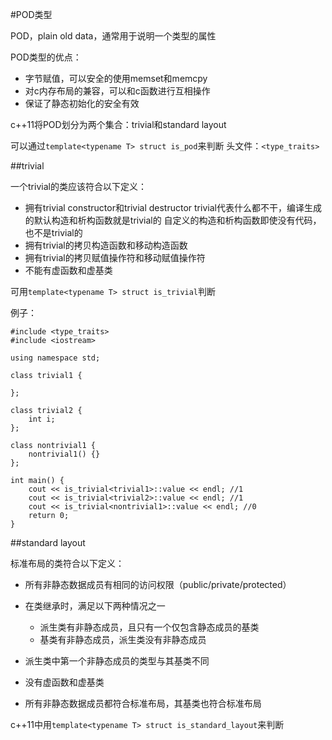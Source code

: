 #POD类型

POD，plain old data，通常用于说明一个类型的属性

POD类型的优点：

+ 字节赋值，可以安全的使用memset和memcpy
+ 对c内存布局的兼容，可以和c函数进行互相操作
+ 保证了静态初始化的安全有效

c++11将POD划分为两个集合：trivial和standard layout

可以通过`template<typename T> struct is_pod`来判断
头文件：`<type_traits>`

##trivial

一个trivial的类应该符合以下定义：

+   拥有trivial constructor和trivial destructor
    trivial代表什么都不干，编译生成的默认构造和析构函数就是trivial的
    自定义的构造和析构函数即使没有代码，也不是trivial的
+   拥有trivial的拷贝构造函数和移动构造函数
+   拥有trivial的拷贝赋值操作符和移动赋值操作符
+   不能有虚函数和虚基类

可用`template<typename T> struct is_trivial`判断

例子：
```
#include <type_traits>
#include <iostream>

using namespace std;

class trivial1 {

};

class trivial2 {
    int i;
};

class nontrivial1 {
    nontrivial1() {}
};

int main() {
    cout << is_trivial<trivial1>::value << endl; //1
    cout << is_trivial<trivial2>::value << endl; //1
    cout << is_trivial<nontrivial1>::value << endl; //0
    return 0;
}
```


##standard layout

标准布局的类符合以下定义：

+ 所有非静态数据成员有相同的访问权限（public/private/protected）
+ 在类继承时，满足以下两种情况之一

    + 派生类有非静态成员，且只有一个仅包含静态成员的基类
    + 基类有非静态成员，派生类没有非静态成员
    
+ 派生类中第一个非静态成员的类型与其基类不同
+ 没有虚函数和虚基类
+ 所有非静态数据成员都符合标准布局，其基类也符合标准布局

c++11中用`template<typename T> struct is_standard_layout`来判断

